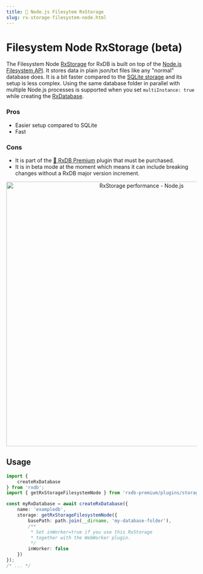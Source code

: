 ```yaml
---
title: 👑 Node.js Filesytem RxStorage
slug: rx-storage-filesystem-node.html
---
```


# Filesystem Node RxStorage (beta)

The Filesystem Node [RxStorage](./rx-storage.md) for RxDB is built on top of the [Node.js Filesystem API](https://nodejs.org/api/fs.html).
It stores data in plain json/txt files like any "normal" database does. It is a bit faster compared to the [SQLite storage](./rx-storage-sqlite.md) and its setup is less complex.
Using the same database folder in parallel with multiple Node.js processes is supported when you set `multiInstance: true` while creating the [RxDatabase](./rx-database.md).


### Pros

- Easier setup compared to SQLite
- Fast

### Cons

- It is part of the [👑 RxDB Premium](https://rxdb.info/premium.html) plugin that must be purchased.
- It is in beta mode at the moment which means it can include breaking changes without a RxDB major version increment.

<p align="center">
  <img src="./files/rx-storage-performance-node.png" alt="RxStorage performance - Node.js" width="700" />
</p>


## Usage

```ts
import {
    createRxDatabase
} from 'rxdb';
import { getRxStorageFilesystemNode } from 'rxdb-premium/plugins/storage-filesystem-node';

const myRxDatabase = await createRxDatabase({
    name: 'exampledb',
    storage: getRxStorageFilesystemNode({
        basePath: path.join(__dirname, 'my-database-folder'),
        /**
         * Set inWorker=true if you use this RxStorage
         * together with the WebWorker plugin.
         */
        inWorker: false
    })
});
/* ... */
```
